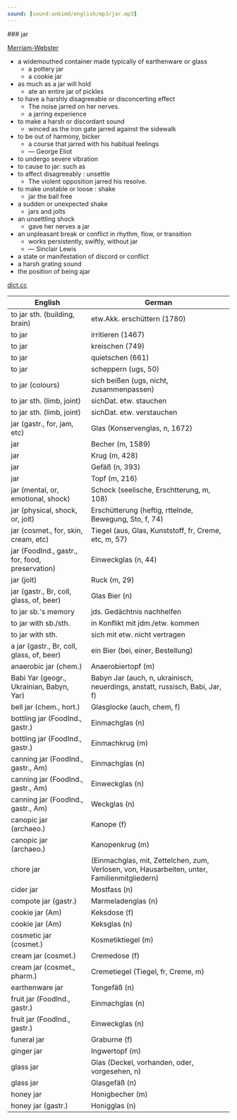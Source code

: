 ```yaml
---
sound: [sound:ankimd/english/mp3/jar.mp3]
---
```


\### jar

[Merriam-Webster](https://www.merriam-webster.com/dictionary/jar)

- a widemouthed container made typically of earthenware or glass
    - a pottery jar
    - a cookie jar
- as much as a jar will hold
    - ate an entire jar of pickles
- to have a harshly disagreeable or disconcerting effect
    - The noise jarred on her nerves.
    - a jarring experience
- to make a harsh or discordant sound
    - winced as the iron gate jarred against the sidewalk
- to be out of harmony, bicker
    - a course that jarred with his habitual feelings
    - — George Eliot
- to undergo severe vibration
- to cause to jar: such as
- to affect disagreeably : unsettle
    - The violent opposition jarred his resolve.
- to make unstable or loose : shake
    - jar the ball free
- a sudden or unexpected shake
    - jars and jolts
- an unsettling shock
    - gave her nerves a jar
- an unpleasant break or conflict in rhythm, flow, or transition
    - works persistently, swiftly, without jar
    - — Sinclair Lewis
- a state or manifestation of discord or conflict
- a harsh grating sound
- the position of being ajar

[dict.cc](https://www.dict.cc/jar)

| English        | German       |
| -------------- | ------------ |
| to jar sth. (building, brain) | etw.Akk. erschüttern (1780) |
| to jar | irritieren (1467) |
| to jar | kreischen (749) |
| to jar | quietschen (661) |
| to jar | scheppern (ugs, 50) |
| to jar (colours) | sich beißen (ugs, nicht, zusammenpassen) |
| to jar sth. (limb, joint) | sichDat. etw. stauchen |
| to jar sth. (limb, joint) | sichDat. etw. verstauchen |
| jar (gastr., for, jam, etc) | Glas (Konservenglas, n, 1672) |
| jar | Becher (m, 1589) |
| jar | Krug (m, 428) |
| jar | Gefäß (n, 393) |
| jar | Topf (m, 216) |
| jar (mental, or, emotional, shock) | Schock (seelische, Erschtterung, m, 108) |
| jar (physical, shock, or, jolt) | Erschütterung (heftig, rttelnde, Bewegung, Sto, f, 74) |
| jar (cosmet., for, skin, cream, etc) | Tiegel (aus, Glas, Kunststoff, fr, Creme, etc, m, 57) |
| jar (FoodInd., gastr., for, food, preservation) | Einweckglas (n, 44) |
| jar (jolt) | Ruck (m, 29) |
| jar (gastr., Br, coll, glass, of, beer) | Glas Bier (n) |
| to jar sb.'s memory | jds. Gedächtnis nachhelfen |
| to jar with sb./sth. | in Konflikt mit jdm./etw. kommen |
| to jar with sth. | sich mit etw. nicht vertragen |
| a jar (gastr., Br, coll, glass, of, beer) | ein Bier (bei, einer, Bestellung) |
| anaerobic jar (chem.) | Anaerobiertopf (m) |
| Babi Yar (geogr., Ukrainian, Babyn, Yar) | Babyn Jar (auch, n, ukrainisch, neuerdings, anstatt, russisch, Babi, Jar, f) |
| bell jar (chem., hort.) | Glasglocke (auch, chem, f) |
| bottling jar (FoodInd., gastr.) | Einmachglas (n) |
| bottling jar (FoodInd., gastr.) | Einmachkrug (m) |
| canning jar (FoodInd., gastr., Am) | Einmachglas (n) |
| canning jar (FoodInd., gastr., Am) | Einweckglas (n) |
| canning jar (FoodInd., gastr., Am) | Weckglas (n) |
| canopic jar (archaeo.) | Kanope (f) |
| canopic jar (archaeo.) | Kanopenkrug (m) |
| chore jar |  (Einmachglas, mit, Zettelchen, zum, Verlosen, von, Hausarbeiten, unter, Familienmitgliedern) |
| cider jar | Mostfass (n) |
| compote jar (gastr.) | Marmeladenglas (n) |
| cookie jar (Am) | Keksdose (f) |
| cookie jar (Am) | Keksglas (n) |
| cosmetic jar (cosmet.) | Kosmetiktiegel (m) |
| cream jar (cosmet.) | Cremedose (f) |
| cream jar (cosmet., pharm.) | Cremetiegel (Tiegel, fr, Creme, m) |
| earthenware jar | Tongefäß (n) |
| fruit jar (FoodInd., gastr.) | Einmachglas (n) |
| fruit jar (FoodInd., gastr.) | Einweckglas (n) |
| funeral jar | Graburne (f) |
| ginger jar | Ingwertopf (m) |
| glass jar | Glas (Deckel, vorhanden, oder, vorgesehen, n) |
| glass jar | Glasgefäß (n) |
| honey jar | Honigbecher (m) |
| honey jar (gastr.) | Honigglas (n) |
